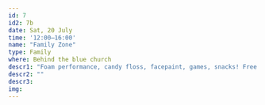 ```yaml
---
id: 7
id2: 7b
date: Sat, 20 July
time: '12:00–16:00'
name: "Family Zone"
type: Family
where: Behind the blue church
descr1: "Foam performance, candy floss, facepaint, games, snacks! Free to enter"  
descr2: ""
descr3: 
img: 
---
```

